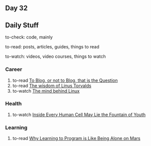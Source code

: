 ## Day 32

## Daily Stuff

  to-check: code, mainly

  to-read: posts, articles, guides, things to read
  
  to-watch: videos, video courses, things to watch

### Career

  1. to-read [To Blog, or not to Blog, that is the Question](https://medium.com/@middi/to-blog-or-not-to-blog-that-is-the-question-2554b65a5254)
  1. to-read [The wisdom of Linus Torvalds](http://ideas.ted.com/the-wisdom-of-linus-torvalds/)
  1. to-watch [The mind behind Linux](https://www.ted.com/talks/linus_torvalds_the_mind_behind_linux)

### Health

  1. to-watch [Inside Every Human Cell May Lie the Fountain of Youth](http://bigthink.com/videos/inside-every-human-cell-may-lie-the-fountain-of-youth)

### Learning

  1. to-read [Why Learning to Program is Like Being Alone on Mars](https://dev.to/kasperfred/why-learning-to-program-is-like-being-alone-on-mars)
